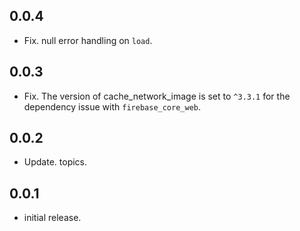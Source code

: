 ## 0.0.4
* Fix. null error handling on `load`.

## 0.0.3
* Fix. The version of cache_network_image is set to `^3.3.1` for the dependency issue with `firebase_core_web`.

## 0.0.2
* Update. topics.

## 0.0.1
* initial release.
